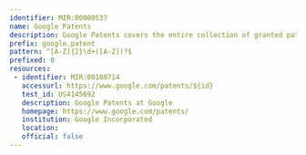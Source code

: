```yaml
---
identifier: MIR:00000537
name: Google Patents
description: Google Patents covers the entire collection of granted patents and published patent applications from the USPTO, EPO, and WIPO. US patent documents date back to 1790, EPO and WIPO to 1978. Google Patents can be searched using patent number, inventor, classification, and filing date.
prefix: google.patent
pattern: ^[A-Z]{2}\d+([A-Z])?$
prefixed: 0
resources:
 - identifier: MIR:00100714
   accessurl: https://www.google.com/patents/${id}
   test_id: US4145692
   description: Google Patents at Google
   homepage: https://www.google.com/patents/
   institution: Google Incorporated
   location: 
   official: false
---
```

